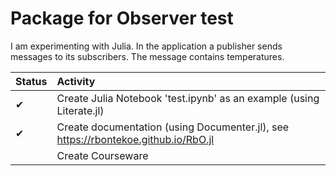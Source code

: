 # Package for Observer test

I am experimenting with Julia. In the application a publisher sends messages to its subscribers. The message contains temperatures.

| Status   | Activity                                   |
| :---     | :---
| &#10004; | Create Julia Notebook 'test.ipynb' as an example (using Literate.jl) |
| &#10004; | Create documentation (using Documenter.jl), see https://rbontekoe.github.io/RbO.jl |
|          | Create Courseware |
